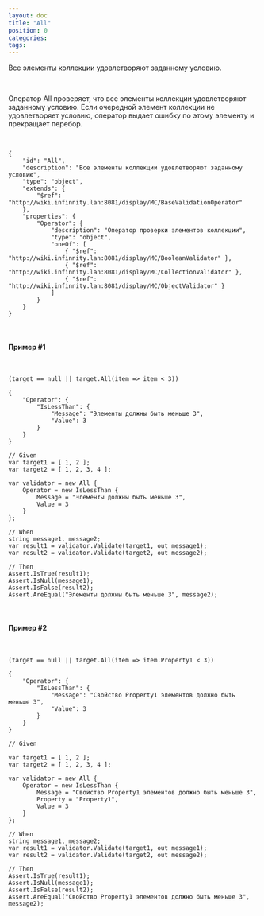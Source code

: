 ```yaml
---
layout: doc
title: "All"
position: 0
categories: 
tags: 
---
```


Все элементы коллекции удовлетворяют заданному условию.

   

Оператор All проверяет, что все элементы коллекции удовлетворяют заданному условию. Если очередной элемент коллекции не удовлетворяет условию, оператор выдает ошибку по этому элементу и прекращает перебор.

   

```
{
	"id": "All",
	"description": "Все элементы коллекции удовлетворяют заданному условию",
	"type": "object",
	"extends": {
		"$ref": "http://wiki.infinnity.lan:8081/display/MC/BaseValidationOperator"
	},
	"properties": {
		"Operator": {
			"description": "Оператор проверки элементов коллекции",
			"type": "object",
			"oneOf": [
				{ "$ref": "http://wiki.infinnity.lan:8081/display/MC/BooleanValidator" },
				{ "$ref": "http://wiki.infinnity.lan:8081/display/MC/CollectionValidator" },
				{ "$ref": "http://wiki.infinnity.lan:8081/display/MC/ObjectValidator" }
			]
		}
	}
}
```

   

#### Пример #1

 

```
(target == null || target.All(item => item < 3))
```

```
{
	"Operator": {
		"IsLessThan": {
			"Message": "Элементы должны быть меньше 3",
			"Value": 3
		}
	}
}
```

```
// Given
var target1 = [ 1, 2 ];
var target2 = [ 1, 2, 3, 4 ];
  
var validator = new All {
	Operator = new IsLessThan {
		Message = "Элементы должны быть меньше 3",
		Value = 3
	}
};
 
// When
string message1, message2;
var result1 = validator.Validate(target1, out message1);
var result2 = validator.Validate(target2, out message2);
 
// Then
Assert.IsTrue(result1);
Assert.IsNull(message1);
Assert.IsFalse(result2);
Assert.AreEqual("Элементы должны быть меньше 3", message2);
```

   

#### Пример #2

 

```
(target == null || target.All(item => item.Property1 < 3))
```

```
{
	"Operator": {
		"IsLessThan": {
			"Message": "Свойство Property1 элементов должно быть меньше 3",
			"Value": 3
		}
	}
}
```

```
// Given

var target1 = [ 1, 2 ];
var target2 = [ 1, 2, 3, 4 ];
   
var validator = new All {
	Operator = new IsLessThan {
		Message = "Свойство Property1 элементов должно быть меньше 3",
		Property = "Property1",
		Value = 3
	}
};
 
// When
string message1, message2;
var result1 = validator.Validate(target1, out message1);
var result2 = validator.Validate(target2, out message2);
 
// Then
Assert.IsTrue(result1);
Assert.IsNull(message1);
Assert.IsFalse(result2);
Assert.AreEqual("Свойство Property1 элементов должно быть меньше 3", message2);
```

 

 

